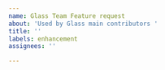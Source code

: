 ```yaml
---
name: Glass Team Feature request
about: 'Used by Glass main contributors '
title: ''
labels: enhancement
assignees: ''

---
```



